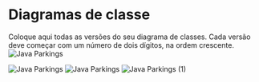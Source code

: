 # Diagramas de classe
Coloque aqui todas as versões do seu diagrama de classes. Cada versão deve começar com um número de dois dígitos, na ordem crescente.
![Java Parkings](https://github.com/user-attachments/assets/a970e3b6-2a09-42eb-96c7-ff06c8d0be2e)


![Java Parkings](https://github.com/user-attachments/assets/e8d6cc1b-8c8b-4aad-b793-9e635fc5a6e3)
![Java Parkings](https://github.com/user-attachments/assets/c858a433-435c-48e8-9dc7-0455d7f9ab80)
![Java Parkings (1)](https://github.com/user-attachments/assets/a420150c-0e70-49f1-a571-a8ba90ecca81)
